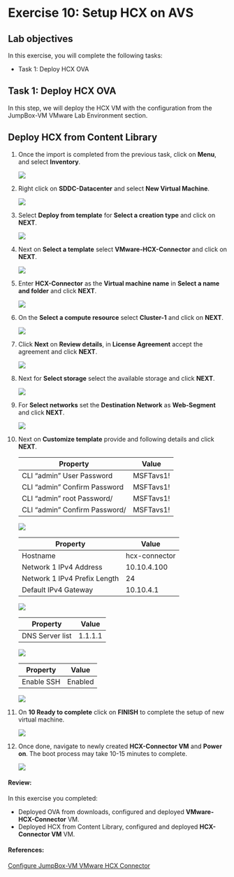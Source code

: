 # Exercise 10: Setup HCX on AVS 

## Lab objectives

In this exercise, you will complete the following tasks:

+ Task 1: Deploy HCX OVA

## Task 1: Deploy HCX OVA

In this step, we will deploy the HCX VM with the configuration from the JumpBox-VM VMware Lab Environment section.

## Deploy HCX from Content Library

1. Once the import is completed from the previous task, click on **Menu**, and select **Inventory**. 

    ![](../Images/Mod2Task4Pic1.png)
    
2. Right click on **SDDC-Datacenter** and select **New Virtual Machine**.

    ![](../Images/Mod2Task4Pic2.png)
   
3. Select **Deploy from template** for **Select a creation type** and click on **NEXT**.

    ![](../Images/Mod2Task4Pic3.png)
    
4. Next on **Select a template** select **VMware-HCX-Connector** and click on **NEXT**.    

    ![](../Images/Mod2Task4Pic4.png)
    
5. Enter **HCX-Connector** as the **Virtual machine name** in **Select a name and folder** and click **NEXT**.  

    ![](../Images/Mod2Task4Pic5.png) 
     
6. On the **Select a compute resource** select **Cluster-1** and click on **NEXT**.

    ![](../Images/Mod2Task4Pic6.png)
     
7. Click **Next** on **Review details**, in **License Agreement** accept the agreement and click **NEXT**.

   ![](../Images/10.7.png)

8. Next for **Select storage** select the available storage and click **NEXT**.

    ![](../Images/Mod2Task4Pic8.png)
  
9. For **Select networks** set the **Destination Network** as **Web-Segment** and click **NEXT**.
  
    ![](../Images/Mod2Task4Pic9.png)

10.  Next on **Customize template** provide and following details and click **NEXT**.

       |Property| Value| 
       |---|---|
       |CLI “admin” User Password| MSFTavs1!|
       |CLI “admin” Confirm Password| MSFTavs1!|
       |CLI “admin” root Password/| MSFTavs1!|
       |CLI “admin” Confirm Password/| MSFTavs1!|
 
     ![](../Images/Mod2Task4Pic10.1.png)

       |Property| Value| 
       |---|---|
       |Hostname| hcx-connector|
       |Network 1 IPv4 Address| 10.10.4.100|
       |Network 1 IPv4 Prefix Length| 24|
       |Default IPv4 Gateway| 10.10.4.1|
     
       ![](../Images/Mod2Task4Pic10.2.png)

       |Property| Value| 
       |---|---|
       |DNS Server list| 1.1.1.1|

      ![](../Images/Mod2Task4Pic10.3.png)

       |Property| Value| 
       |---|---|
       |Enable SSH| Enabled|
    
      ![](../Images/Mod2Task4Pic10.4.png)
   
11. On **10 Ready to complete** click on **FINISH** to complete the setup of new virtual machine.

     ![](../Images/Mod2Task4Pic11.png)
   
12. Once done, navigate to newly created **HCX-Connector VM** and **Power on**. The boot process may take 10-15 minutes to complete.   

     ![](../Images/Mod2Task4Pic12.png)
     
#### Review:

In this exercise you completed:

- Deployed OVA from downloads, configured and deployed **VMware-HCX-Connector** VM. 
- Deployed HCX from Content Library, configured and deployed **HCX-Connector VM** VM. 

#### References:

[Configure JumpBox-VM VMware HCX Connector](https://learn.microsoft.com/en-us/azure/azure-vmware/configure-vmware-hcx)
